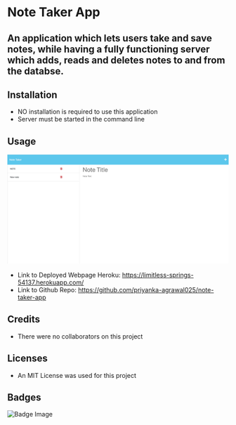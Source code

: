 # Note Taker App

## An application which lets users take and save notes, while having a fully functioning server which adds, reads and deletes notes to and from the databse. 

## Installation
+ NO installation is required to use this application
+ Server must be started in the command line

## Usage
![Screeshot](Assets/note-app.png)

+ Link to Deployed Webpage Heroku: https://limitless-springs-54137.herokuapp.com/
+ Link to Github Repo: https://github.com/priyanka-agrawal025/note-taker-app

## Credits
+ There were no collaborators on this project

## Licenses
+ An MIT License was used for this project

## Badges
![Badge Image](https://img.shields.io/github/license/priyanka-agrawal025/note-taker-app)

